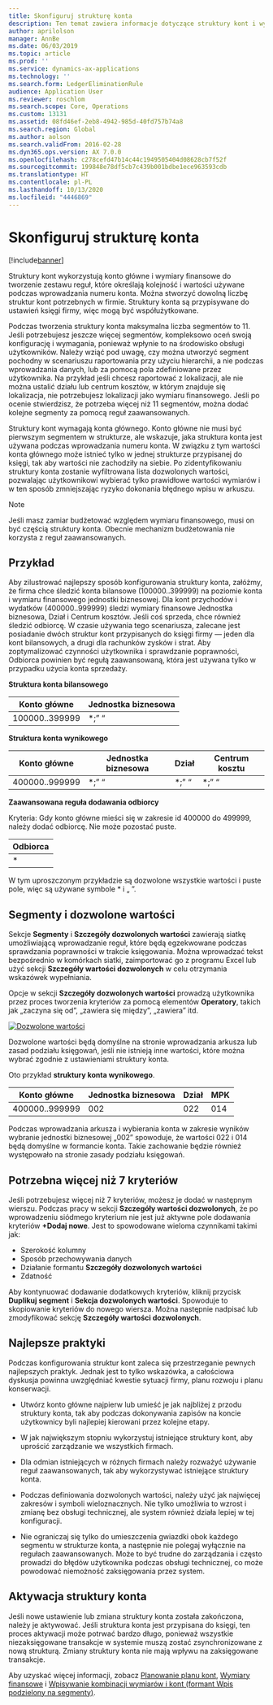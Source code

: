 ```yaml
---
title: Skonfiguruj strukturę konta
description: Ten temat zawiera informacje dotyczące struktury kont i wymiarów finansowych.
author: aprilolson
manager: AnnBe
ms.date: 06/03/2019
ms.topic: article
ms.prod: ''
ms.service: dynamics-ax-applications
ms.technology: ''
ms.search.form: LedgerEliminationRule
audience: Application User
ms.reviewer: roschlom
ms.search.scope: Core, Operations
ms.custom: 13131
ms.assetid: 08fd46ef-2eb8-4942-985d-40fd757b74a8
ms.search.region: Global
ms.author: aolson
ms.search.validFrom: 2016-02-28
ms.dyn365.ops.version: AX 7.0.0
ms.openlocfilehash: c278cefd47b14c44c1949505404d08628cb7f52f
ms.sourcegitcommit: 199848e78df5cb7c439b001bdbe1ece963593cdb
ms.translationtype: HT
ms.contentlocale: pl-PL
ms.lasthandoff: 10/13/2020
ms.locfileid: "4446869"
---
```

# <a name="configure-account-structures"></a>Skonfiguruj strukturę konta

[!include[banner](../includes/banner.md)]

Struktury kont wykorzystują konto główne i wymiary finansowe do tworzenie zestawu reguł, które określają kolejność i wartości używane podczas wprowadzania numeru konta. Można stworzyć dowolną liczbę struktur kont potrzebnych w firmie. Struktury konta są przypisywane do ustawień księgi firmy, więc mogą być współużytkowane.

Podczas tworzenia struktury konta maksymalna liczba segmentów to 11. Jeśli potrzebujesz jeszcze więcej segmentów, kompleksowo oceń swoją konfigurację i wymagania, ponieważ wpłynie to na środowisko obsługi użytkowników. Należy wziąć pod uwagę, czy można utworzyć segment pochodny w scenariuszu raportowania przy użyciu hierarchii, a nie podczas wprowadzania danych, lub za pomocą pola zdefiniowane przez użytkownika. Na przykład jeśli chcesz raportować z lokalizacji, ale nie można ustalić działu lub centrum kosztów, w którym znajduje się lokalizacja, nie potrzebujesz lokalizacji jako wymiaru finansowego. Jeśli po ocenie stwierdzisz, że potrzeba więcej niż 11 segmentów, można dodać kolejne segmenty za pomocą reguł zaawansowanych.

Struktury kont wymagają konta głównego. Konto główne nie musi być pierwszym segmentem w strukturze, ale wskazuje, jaka struktura konta jest używana podczas wprowadzania numeru konta. W związku z tym wartości konta głównego może istnieć tylko w jednej strukturze przypisanej do księgi, tak aby wartości nie zachodziły na siebie. Po zidentyfikowaniu struktury konta zostanie wyfiltrowana lista dozwolonych wartości, pozwalając użytkownikowi wybierać tylko prawidłowe wartości wymiarów i w ten sposób zmniejszając ryzyko dokonania błędnego wpisu w arkuszu.

> [!NOTE] 
> Jeśli masz zamiar budżetować względem wymiaru finansowego, musi on być częścią struktury konta. Obecnie mechanizm budżetowania nie korzysta z reguł zaawansowanych.

## <a name="example"></a>Przykład
Aby zilustrować najlepszy sposób konfigurowania struktury konta, załóżmy, że firma chce śledzić konta bilansowe (100000..399999) na poziomie konta i wymiaru finansowego jednostki biznesowej. Dla kont przychodów i wydatków (400000..999999) śledzi wymiary finansowe Jednostka biznesowa, Dział i Centrum kosztów. Jeśli coś sprzeda, chce również śledzić odbiorcę. W czasie używania tego scenariusza, zalecane jest posiadanie dwóch struktur kont przypisanych do księgi firmy — jeden dla kont bilansowych, a drugi dla rachunków zysków i strat. Aby zoptymalizować czynności użytkownika i sprawdzanie poprawności, Odbiorca powinien być regułą zaawansowaną, która jest używana tylko w przypadku użycia konta sprzedaży.

**Struktura konta bilansowego**

|Konto główne          | Jednostka biznesowa    |
|----------------------|-----------|
|100000..399999 | *;” “|

**Struktura konta wynikowego**

|Konto główne          | Jednostka biznesowa    |Dział          | Centrum kosztu    |
|----------------------|-----------|----------------------|-----------|
|400000..999999 | *;” “|*;” “|*;” “|*;” “|

**Zaawansowana reguła dodawania odbiorcy**

Kryteria: Gdy konto główne mieści się w zakresie id 400000 do 499999, należy dodać odbiorcę. Nie może pozostać puste.

|Odbiorca         |
|-----------------|
|* |

W tym uproszczonym przykładzie są dozwolone wszystkie wartości i puste pole, więc są używane symbole * i „ ”.

## <a name="segments-and-allowed-values"></a>Segmenty i dozwolone wartości
Sekcje **Segmenty** i **Szczegóły dozwolonych wartości** zawierają siatkę umożliwiającą wprowadzanie reguł, które będą egzekwowane podczas sprawdzania poprawności w trakcie księgowania. Można wprowadzać tekst bezpośrednio w komórkach siatki, zaimportować go z programu Excel lub użyć sekcji **Szczegóły wartości dozwolonych** w celu otrzymania wskazówek wypełniania.

Opcje w sekcji **Szczegóły dozwolonych wartości** prowadzą użytkownika przez proces tworzenia kryteriów za pomocą elementów **Operatory**, takich jak „zaczyna się od”, „zawiera się między”, „zawiera” itd.

[![Dozwolone wartości](./media/account.png)](./media/account.png) 

Dozwolone wartości będą domyślne na stronie wprowadzania arkusza lub zasad podziału księgowań, jeśli nie istnieją inne wartości, które można wybrać zgodnie z ustawieniami struktury konta.

Oto przykład **struktury konta wynikowego**.

|Konto główne          | Jednostka biznesowa    |Dział          | MPK    |
|----------------------|-----------|----------------------|-----------|
|400000..999999 | 002 | 022 | 014 |

Podczas wprowadzania arkusza i wybierania konta w zakresie wyników wybranie jednostki biznesowej „002” spowoduje, że wartości 022 i 014 będą domyślne w formancie konta. Takie zachowanie będzie również występowało na stronie zasady podziału księgowań. 

## <a name="more-than-7-criteria-needed"></a>Potrzebna więcej niż 7 kryteriów

Jeśli potrzebujesz więcej niż 7 kryteriów, możesz je dodać w następnym wierszu. Podczas pracy w sekcji **Szczegóły wartości dozwolonych**, że po wprowadzeniu siódmego kryterium nie jest już aktywne pole dodawania kryteriów **+Dodaj nowe**. Jest to spowodowane wieloma czynnikami takimi jak: 
 - Szerokość kolumny 
 - Sposób przechowywania danych 
 - Działanie formantu **Szczegóły dozwolonych wartości**
 - Zdatność  
 
Aby kontynuować dodawanie dodatkowych kryteriów, kliknij przycisk **Duplikuj segment** i **Sekcja dozwolonych wartości**. Spowoduje to skopiowanie kryteriów do nowego wiersza. Można następnie nadpisać lub zmodyfikować sekcję **Szczegóły wartości dozwolonych**.

## <a name="best-practices"></a>Najlepsze praktyki
Podczas konfigurowania struktur kont zaleca się przestrzeganie pewnych najlepszych praktyk. Jednak jest to tylko wskazówka, a całościowa dyskusja powinna uwzględniać kwestie sytuacji firmy, planu rozwoju i planu konserwacji.

- Utwórz konto główne najpierw lub umieść je jak najbliżej z przodu struktury konta, tak aby podczas dokonywania zapisów na koncie użytkownicy byli najlepiej kierowani przez kolejne etapy.

- W jak największym stopniu wykorzystuj istniejące struktury kont, aby uprościć zarządzanie we wszystkich firmach.

- Dla odmian istniejących w różnych firmach należy rozważyć używanie reguł zaawansowanych, tak aby wykorzystywać istniejące struktury konta.

- Podczas definiowania dozwolonych wartości, należy użyć jak najwięcej zakresów i symboli wieloznacznych. Nie tylko umożliwia to wzrost i zmianę bez obsługi technicznej, ale system również działa lepiej w tej konfiguracji.

- Nie ograniczaj się tylko do umieszczenia gwiazdki obok każdego segmentu w strukturze konta, a następnie nie polegaj wyłącznie na regułach zaawansowanych. Może to być trudne do zarządzania i często prowadzi do błędów użytkownika podczas obsługi technicznej, co może powodować niemożność zaksięgowania przez system.

## <a name="account-structure-activation"></a>Aktywacja struktury konta
Jeśli nowe ustawienie lub zmiana struktury konta została zakończona, należy je aktywować. Jeśli struktura konta jest przypisana do księgi, ten proces aktywacji może potrwać bardzo długo, ponieważ wszystkie niezaksięgowane transakcje w systemie muszą zostać zsynchronizowane z nową strukturą. Zmiany struktury konta nie mają wpływu na zaksięgowane transakcje.

Aby uzyskać więcej informacji, zobacz [Planowanie planu kont](plan-chart-of-accounts.md), [Wymiary finansowe](financial-dimensions.md) i [Wpisywanie kombinacji wymiarów i kont (formant Wpis podzielony na segmenty)](enter-account-dimension-combinations-segmented-entry-control.md).
